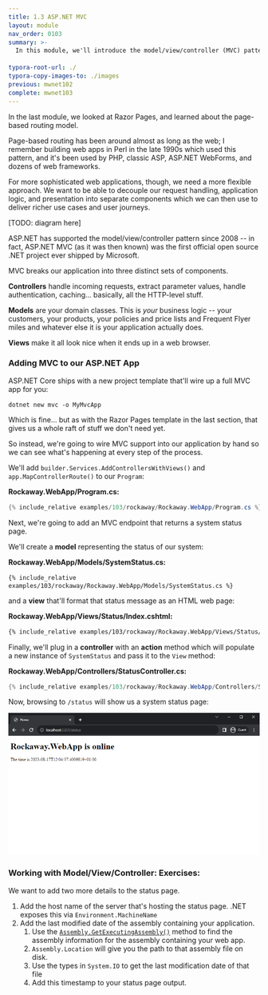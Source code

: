 ```yaml
---
title: 1.3 ASP.NET MVC
layout: module
nav_order: 0103
summary: >-
  In this module, we'll introduce the model/view/controller (MVC) pattern, and learn how ASP.NET Core implements support for applications which use this pattern.

typora-root-url: ./
typora-copy-images-to: ./images
previous: mwnet102
complete: mwnet103
---
```


In the last module, we looked at Razor Pages, and learned about the page-based routing model.

Page-based routing has been around almost as long as the web; I remember building web apps in Perl in the late 1990s which used this pattern, and it's been used by PHP, classic ASP, ASP.NET WebForms, and dozens of web frameworks.

For more sophisticated web applications, though, we need a more flexible approach. We want to be able to decouple our request handling, application logic, and presentation into separate components which we can then use to deliver richer use cases and user journeys.

[TODO: diagram here]

ASP.NET has supported the model/view/controller pattern since 2008 -- in fact, ASP.NET MVC (as it was then known) was the first official open source .NET project ever shipped by Microsoft.

MVC breaks our application into three distinct sets of components.

**Controllers** handle incoming requests, extract parameter values, handle authentication, caching... basically, all the HTTP-level stuff.

**Models** are your domain classes. This is *your* business logic -- your customers, your products, your policies and price lists and Frequent Flyer miles and whatever else it is your application actually does.

**Views** make it all look nice when it ends up in a web browser.

### Adding MVC to our ASP.NET App

ASP.NET Core ships with a new project template that'll wire up a full MVC app for you:

```
dotnet new mvc -o MyMvcApp
```

Which is fine... but as with the Razor Pages template in the last section, that gives us a whole raft of stuff we don't need yet.

So instead, we're going to wire MVC support into our application by hand so we can see what's happening at every step of the process.

We'll add `builder.Services.AddControllersWithViews()` and `app.MapControllerRoute()` to our `Program`:

**Rockaway.WebApp/Program.cs:**

```csharp
{% include_relative examples/103/rockaway/Rockaway.WebApp/Program.cs %}
```

Next, we're going to add an MVC endpoint that returns a system status page.

We'll create a **model** representing the status of our system:

**Rockaway.WebApp/Models/SystemStatus.cs:**

```
{% include_relative examples/103/rockaway/Rockaway.WebApp/Models/SystemStatus.cs %}
```

and a **view** that'll format that status message as an HTML web page:

**Rockaway.WebApp/Views/Status/Index.cshtml:**

```html
{% include_relative examples/103/rockaway/Rockaway.WebApp/Views/Status/Index.cshtml %}
```

Finally, we'll plug in a **controller** with an **action** method which will populate a new instance of `SystemStatus` and pass it to the `View` method:

**Rockaway.WebApp/Controllers/StatusController.cs:**

```csharp
{% include_relative examples/103/rockaway/Rockaway.WebApp/Controllers/StatusController.cs %}
```

Now, browsing to `/status` will show us a system status page:

![image-20230817120650987](/images/image-20230817120650987.png)





### Working with Model/View/Controller: Exercises:

We want to add two more details to the status page.

1. Add the host name of the server that's hosting the status page. .NET exposes this via `Environment.MachineName`
2. Add the last modified date of the assembly containing your application.
   1. Use the [`Assembly.GetExecutingAssembly()`](https://learn.microsoft.com/en-us/dotnet/api/system.reflection.assembly.getexecutingassembly?view=net-7.0) method to find the assembly information for the assembly containing your web app.
   2. `Assembly.Location` will give you the path to that assembly file on disk.
   3. Use the types in `System.IO` to get the last modification date of that file
   4. Add this timestamp to your status page output.







